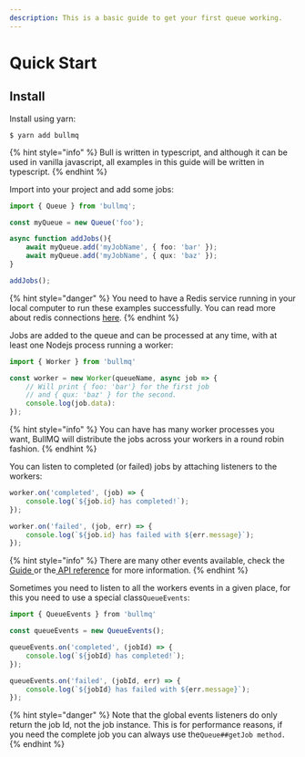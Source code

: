 ```yaml
---
description: This is a basic guide to get your first queue working.
---
```


# Quick Start

## Install

Install using yarn:

```
$ yarn add bullmq
```

{% hint style="info" %}
 Bull is written in typescript, and although it can be used in vanilla javascript, all examples in this guide will be written in typescript.
{% endhint %}

Import into your project and add some jobs:

```typescript
import { Queue } from 'bullmq';

const myQueue = new Queue('foo');

async function addJobs(){
    await myQueue.add('myJobName', { foo: 'bar' });
    await myQueue.add('myJobName', { qux: 'baz' });    
}

addJobs();

```

{% hint style="danger" %}
You need to have a Redis service running in your local computer to run these examples successfully. You can read more about redis connections [here](guide/connections.md).
{% endhint %}

Jobs are added to the queue and can be processed at any time, with at least one Nodejs process running a worker:

```typescript
import { Worker } from 'bullmq'

const worker = new Worker(queueName, async job => {
    // Will print { foo: 'bar'} for the first job
    // and { qux: 'baz' } for the second.
    console.log(job.data):
});

```

{% hint style="info" %}
You can have has many worker processes you want, BullMQ will distribute the jobs across your workers in a round robin fashion.
{% endhint %}

You can listen to completed \(or failed\) jobs by attaching listeners to the workers:

```typescript
worker.on('completed', (job) => {
    console.log(`${job.id} has completed!`);
});

worker.on('failed', (job, err) => {
    console.log(`${job.id} has failed with ${err.message}`);
});

```

{% hint style="info" %}
There are many other events available, check the [Guide ](guide/events.md)or the[ API reference](api-reference.md) for more information.
{% endhint %}

Sometimes you need to listen to all the workers events in a given place, for this you need to use a special class`QueueEvents`:

```typescript
import { QueueEvents } from 'bullmq'

const queueEvents = new QueueEvents();

queueEvents.on('completed', (jobId) => {
    console.log(`${jobId} has completed!`);
});

queueEvents.on('failed', (jobId, err) => {
    console.log(`${jobId} has failed with ${err.message}`);
});

```

{% hint style="danger" %}
Note that the global events listeners do only return the job Id, not the job instance. This is for performance reasons, if you need the complete job you can always use the`Queue##getJob method.`
{% endhint %}





